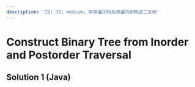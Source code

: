 ```yaml
---
description: 'ID: 72; medium; 中序遍历和后序遍历树构造二叉树'
---
```


# Construct Binary Tree from Inorder and Postorder Traversal

## Solution 1 \(Java\)

```java

```

